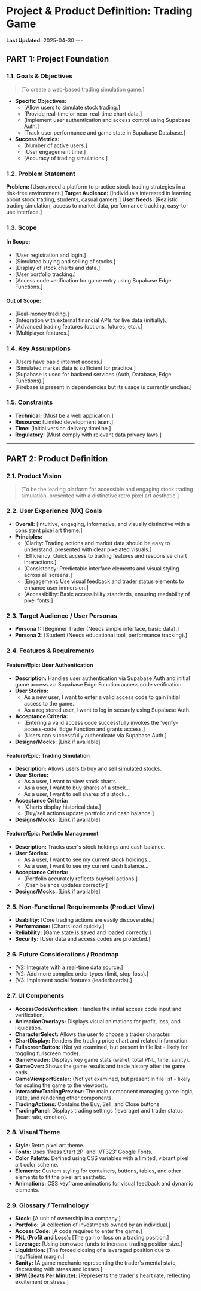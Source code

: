 # Project & Product Definition: Trading Game

**Last Updated:** 2025-04-30 ---

## PART 1: Project Foundation

### 1.1. Goals & Objectives
> [To create a web-based trading simulation game.]

* **Specific Objectives:**
    * [Allow users to simulate stock trading.]
    * [Provide real-time or near-real-time chart data.]
    * [Implement user authentication and access control using Supabase Auth.]
    * [Track user performance and game state in Supabase Database.]
* **Success Metrics:**
    * [Number of active users.]
    * [User engagement time.]
    * [Accuracy of trading simulations.]

### 1.2. Problem Statement
**Problem:** [Users need a platform to practice stock trading strategies in a risk-free environment.]
**Target Audience:** [Individuals interested in learning about stock trading, students, casual gamers.]
**User Needs:** [Realistic trading simulation, access to market data, performance tracking, easy-to-use interface.]

### 1.3. Scope
#### In Scope:
* [User registration and login.]
* [Simulated buying and selling of stocks.]
* [Display of stock charts and data.]
* [User portfolio tracking.]
* [Access code verification for game entry using Supabase Edge Functions.]
#### Out of Scope:
* [Real-money trading.]
* [Integration with external financial APIs for live data (initially).]
* [Advanced trading features (options, futures, etc.).]
* [Multiplayer features.]

### 1.4. Key Assumptions
* [Users have basic internet access.]
* [Simulated market data is sufficient for practice.]
* [Supabase is used for backend services (Auth, Database, Edge Functions).]
* [Firebase is present in dependencies but its usage is currently unclear.]

### 1.5. Constraints
* **Technical:** [Must be a web application.]
* **Resource:** [Limited development team.]
* **Time:** [Initial version delivery timeline.]
* **Regulatory:** [Must comply with relevant data privacy laws.]

---

## PART 2: Product Definition

### 2.1. Product Vision
> [To be the leading platform for accessible and engaging stock trading simulation, presented with a distinctive retro pixel art aesthetic.]

### 2.2. User Experience (UX) Goals
* **Overall:** [Intuitive, engaging, informative, and visually distinctive with a consistent pixel art theme.]
* **Principles:**
    * [Clarity: Trading actions and market data should be easy to understand, presented with clear pixelated visuals.]
    * [Efficiency: Quick access to trading features and responsive chart interactions.]
    * [Consistency: Predictable interface elements and visual styling across all screens.]
    * [Engagement: Use visual feedback and trader status elements to enhance user immersion.]
    * [Accessibility: Basic accessibility standards, ensuring readability of pixel fonts.]

### 2.3. Target Audience / User Personas
* **Persona 1:** [Beginner Trader (Needs simple interface, basic data).]
* **Persona 2:** [Student (Needs educational tool, performance tracking).]

### 2.4. Features & Requirements
#### Feature/Epic: User Authentication
* **Description:** Handles user authentication via Supabase Auth and initial game access via Supabase Edge Function access code verification.
* **User Stories:**
    * As a new user, I want to enter a valid access code to gain initial access to the game.
    * As a registered user, I want to log in securely using Supabase Auth.
* **Acceptance Criteria:**
    * [Entering a valid access code successfully invokes the 'verify-access-code' Edge Function and grants access.]
    * [Users can successfully authenticate via Supabase Auth.]
* **Designs/Mocks:** [Link if available]

#### Feature/Epic: Trading Simulation
* **Description:** Allows users to buy and sell simulated stocks.
* **User Stories:**
    * As a user, I want to view stock charts...
    * As a user, I want to buy shares of a stock...
    * As a user, I want to sell shares of a stock...
* **Acceptance Criteria:**
    * [Charts display historical data.]
    * [Buy/sell actions update portfolio and cash balance.]
* **Designs/Mocks:** [Link if available]

#### Feature/Epic: Portfolio Management
* **Description:** Tracks user's stock holdings and cash balance.
* **User Stories:**
    * As a user, I want to see my current stock holdings...
    * As a user, I want to see my current cash balance...
* **Acceptance Criteria:**
    * [Portfolio accurately reflects buy/sell actions.]
    * [Cash balance updates correctly.]
* **Designs/Mocks:** [Link if available]

### 2.5. Non-Functional Requirements (Product View)
* **Usability:** [Core trading actions are easily discoverable.]
* **Performance:** [Charts load quickly.]
* **Reliability:** [Game state is saved and loaded correctly.]
* **Security:** [User data and access codes are protected.]

### 2.6. Future Considerations / Roadmap
* [V2: Integrate with a real-time data source.]
* [V2: Add more complex order types (limit, stop-loss).]
* [V3: Implement social features (leaderboards).]

### 2.7. UI Components
* **AccessCodeVerification:** Handles the initial access code input and verification.
* **AnimationOverlays:** Displays visual animations for profit, loss, and liquidation.
* **CharacterSelect:** Allows the user to choose a trader character.
* **ChartDisplay:** Renders the trading price chart and related information.
* **FullscreenButton:** (Not yet examined, but present in file list - likely for toggling fullscreen mode).
* **GameHeader:** Displays key game stats (wallet, total PNL, time, sanity).
* **GameOver:** Shows the game results and trade history after the game ends.
* **GameViewportScaler:** (Not yet examined, but present in file list - likely for scaling the game to the viewport).
* **InteractiveTradingPreview:** The main component managing game logic, state, and rendering other components.
* **TradingActions:** Contains the Buy, Sell, and Close buttons.
* **TradingPanel:** Displays trading settings (leverage) and trader status (heart rate, emotion).

### 2.8. Visual Theme
* **Style:** Retro pixel art theme.
* **Fonts:** Uses 'Press Start 2P' and 'VT323' Google Fonts.
* **Color Palette:** Defined using CSS variables with a limited, vibrant pixel art color scheme.
* **Elements:** Custom styling for containers, buttons, tables, and other elements to fit the pixel art aesthetic.
* **Animations:** CSS keyframe animations for visual feedback and dynamic elements.

### 2.9. Glossary / Terminology
* **Stock:** [A unit of ownership in a company.]
* **Portfolio:** [A collection of investments owned by an individual.]
* **Access Code:** [A code required to enter the game.]
* **PNL (Profit and Loss):** [The gain or loss on a trading position.]
* **Leverage:** [Using borrowed funds to increase trading position size.]
* **Liquidation:** [The forced closing of a leveraged position due to insufficient margin.]
* **Sanity:** [A game mechanic representing the trader's mental state, decreasing with stress and losses.]
* **BPM (Beats Per Minute):** [Represents the trader's heart rate, reflecting excitement or stress.]



